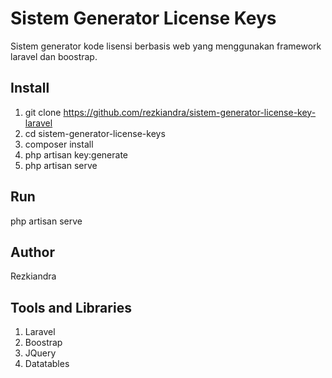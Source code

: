 # Sistem Generator License Keys

Sistem generator kode lisensi berbasis web yang menggunakan framework laravel dan boostrap.

## Install
1. git clone https://github.com/rezkiandra/sistem-generator-license-key-laravel
2. cd sistem-generator-license-keys
3. composer install
4. php artisan key:generate
5. php artisan serve

## Run
php artisan serve

## Author
Rezkiandra

## Tools and Libraries
1. Laravel
2. Boostrap
3. JQuery
4. Datatables